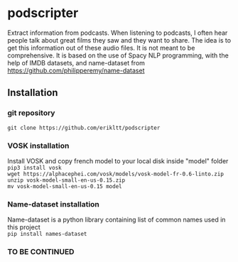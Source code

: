 # podscripter
Extract information from podcasts. When listening to podcasts, I often hear people talk about great films they saw and they want to share. The idea is to get this information out of these audio files. It is not meant to be comprehensive. It is based on the use of Spacy NLP programming, with the help of IMDB datasets, and name-dataset from  https://github.com/philipperemy/name-dataset
## Installation
### git repository
`git clone https://github.com/erikltt/podscripter`
### VOSK installation
Install VOSK and copy french model to your local disk inside "model" folder  
`pip3 install vosk`  
`wget https://alphacephei.com/vosk/models/vosk-model-fr-0.6-linto.zip`  
`unzip vosk-model-small-en-us-0.15.zip`  
`mv vosk-model-small-en-us-0.15 model`  
### Name-dataset installation
Name-dataset is a python library containing list of common names used in this project  
`pip install names-dataset`
### TO BE CONTINUED
